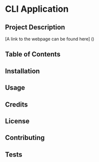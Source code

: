 # CLI Application

## Project Description

[A link to the webpage can be found here] ()

## Table of Contents

## Installation 

## Usage

## Credits

## License

## Contributing

## Tests
